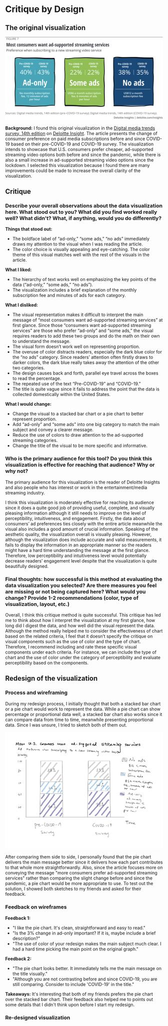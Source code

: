 # Critique by Design

## The original visualization

![digitalmediatrend](digitalmediatrend.png)

**Background:**
I found this original visualization in the [Digital media trends survey, 14th edition](https://www2.deloitte.com/us/en/insights/industry/technology/digital-media-trends-consumption-habits-survey/summary.html) on [Deloitte Insight](https://www2.deloitte.com/us/en/insights.html). The article presents the change of consumer preference on paid media subscriptions before and since COVID-19 based on their pre-COVID-19 and COVID-19 survey. The visualization intends to showcase that U.S. consumers prefer cheaper, ad-supported streaming video options both before and since the pandemic, while there is also a small increase in ad-supported streaming video options since the lockdown. I selected this visualization because I found there are many improvements could be made to increase the overall clarity of the visualization. 

## Critique

### Describe your overall observations about the data visualization here. What stood out to you? What did you find worked really well? What didn't? What, if anything, would you do differently?

**Things that stood out:**
- The boldface label of “ad-only,” “some ads,” “no ads” immediately draws my attention to the visual when I was reading the article.
- The color choice is visually appealing and eye-catching. The color theme of this visual matches well with the rest of the visuals in the article. 

**What I liked:**
- The hierarchy of text works well on emphasizing the key points of the data (“ad-only,” “some ads,” “no ads”).
- The visualization includes a brief explanation of the monthly subscription fee and minutes of ads for each category.

**What I disliked:**
- The visual representation makes it difficult to interpret the main message of “most consumers want ad-supported streaming services” at first glance. Since those “consumers want ad-supported streaming services” are those who prefer “ad-only” and “some ads,” the visual requires readers to add these two groups and do the math on their own to understand the message.
- The visual form doesn’t work well on representing proportion.
- The overuse of color distracts readers, especially the dark blue color for the “no ads” category. Since readers’ attention often firstly draws to darker colors, the dark blue really takes away the attention of the other two categories. 
- The design causes back and forth, parallel eye travel across the boxes to read the percentage.
- The repeated use of the text “Pre-COVID-19” and “COVID-19.”
- The title is quite vague since it fails to address the point that the data is collected domestically within the United States.

**What I would change:**
- Change the visual to a stacked bar chart or a pie chart to better represent proportion.
- Add “ad-only” and “some ads” into one big category to match the main subject and convey a clearer message.
- Reduce the use of colors to draw attention to the ad-supported streaming categories.
- Change the title of the visual to be more specific and informative.

### Who is the primary audience for this tool? Do you think this visualization is effective for reaching that audience? Why or why not?

The primary audience for this visualization is the reader of Deloitte Insights and also people who has interest or work in the entertainment/media streaming industry.

I think this visualization is moderately effective for reaching its audience since it does a quite good job of providing useful, complete, and visually pleasing information although it still needs to improve on the level of perceptibility, intuitiveness, and engagement. Firstly, the data about consumers’ ad preferences ties closely with the entire article meanwhile the visual also includes a good amount of crucial information. Speaking of the aesthetic quality, the visualization overall is visually pleasing. However, although the visualization does include accurate and valid measurements, it fails to display the information in an appropriate manner so the readers might have a hard time understanding the message at the first glance. Therefore, low perceptibility and intuitiveness level would potentially decrease readers’ engagement level despite that the visualization is quite beautifully designed.

### Final thoughts: how successful is this method at evaluating the data visualization you selected? Are there measures you feel are missing or not being captured here? What would you change? Provide 1-2 recommendations (color, type of visualization, layout, etc.)

Overall, I think this critique method is quite successful. This critique has led me to think about how I interpret the visualization at my first glance, how long did I digest the data, and how well did the visual represent the data. Although the method really helped me to consider the effectiveness of chart based on the related criteria, I feel that it doesn’t specify the critique on visual components such as the use of color and the type of chart. Therefore, I recommend including and rate these specific visual components under each criteria. For instance, we can include the type of chart and the use of color under the category of perceptibility and evaluate perceptibility based on the components.

## Redesign of the visualization

### Process and wireframing

During my redesign process, I initially thought that both a stacked bar chart or a pie chart would work to represent the data. While a pie chart can show percentage or proportional data well, a stacked bar chart also works since it can compare data from time to time, meanwhile presenting proportional data. Since I was unsure, I tried to sketch both of them out. 

![digitalmediatrend-sketch](digitalmediatrend-sketch.png)

After comparing them side to side, I personally found that the pie chart delivers the main message better since it delivers how each part contributes to that whole more straightforwardly. Also, since the article focuses more on conveying the message "more consumers prefer ad-supported streaming services" rather than comparing the slight change before and since the pandemic, a pie chart would be more appropriate to use. To test out the solution, I showed both sketches to my friends and asked for their feedback.

### Feedback on wireframes

**Feedback 1:**
- "I like the pie chart. It's clean, straightforward and easy to read."
- "Is the 3% change in ad-only important? If it is, maybe include a brief description?"
- "The use of color of your redesign makes the main subject much clear. I had a hard time picking the main point on the original graph."

**Feedback 2:**
- "The pie chart looks better. It immediately tells me the main message on the title visually."
- "Although you are not contrasting before and since COVID-19, you are still comparing. Consider to include 'COVID-19' in the title."

**Takeaways:**
It's interesting that both of my friends prefers the pie chart over the stacked bar chart. Their feedback also helped me to points out some details that I didn't think upon before I start my redesign. 

### Re-designed visualization
